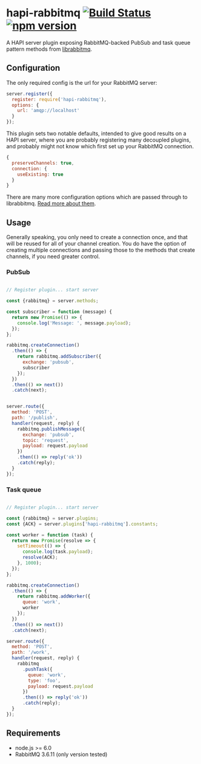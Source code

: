 hapi-rabbitmq [![Build Status](https://travis-ci.org/mshick/hapi-rabbitmq.svg?branch=master)](https://travis-ci.org/mshick/hapi-rabbitmq) [![npm version](https://badge.fury.io/js/hapi-rabbitmq.svg)](https://badge.fury.io/js/hapi-rabbitmq)
==============

A HAPI server plugin exposing RabbitMQ-backed PubSub and task queue pattern methods from [librabbitmq](https://github.com/mshick/librabbitmq/).

Configuration
-------------

The only required config is the url for your RabbitMQ server:

```js
server.register({
  register: require('hapi-rabbitmq'),
  options: {
    url: 'amqp://localhost'
  }
});
```

This plugin sets two notable defaults, intended to give good results on a HAPI server, where you are probably registering many decoupled plugins, and probably might not know which first set up your RabbitMQ connection.

```js
{
  preserveChannels: true,
  connection: {
    useExisting: true
  }
}
```

There are many more configuration options which are passed through to librabbitmq. [Read more about them](https://github.com/mshick/librabbitmq#configuration).

Usage
-----

Generally speaking, you only need to create a connection once, and that will be reused for all of your channel creation. You do have the option of creating multiple connections and passing those to the methods that create channels, if you need greater control.

### PubSub

```js

// Register plugin... start server

const {rabbitmq} = server.methods;

const subscriber = function (message) {
  return new Promise(() => {
    console.log('Message: ', message.payload);
  });
};

rabbitmq.createConnection()
  .then(() => {
    return rabbitmq.addSubscriber({
      exchange: 'pubsub',
      subscriber
    });
  })
  .then(() => next())
  .catch(next);


server.route({
  method: 'POST',
  path: '/publish',
  handler(request, reply) {
    rabbitmq.publishMessage({
      exchange: 'pubsub',
      topic: 'request',
      payload: request.payload
    })
    .then(() => reply('ok'))
    .catch(reply);
  }
});
```

### Task queue

```js

// Register plugin... start server

const {rabbitmq} = server.plugins;
const {ACK} = server.plugins['hapi-rabbitmq'].constants;

const worker = function (task) {
  return new Promise(resolve => {
    setTimeout(() => {
      console.log(task.payload);
      resolve(ACK);
    }, 1000);
  });
};

rabbitmq.createConnection()
  .then(() => {
    return rabbitmq.addWorker({
      queue: 'work',
      worker
    });
  })
  .then(() => next())
  .catch(next);

server.route({
  method: 'POST',
  path: '/work',
  handler(request, reply) {
    rabbitmq
      .pushTask({
        queue: 'work',
        type: 'foo',
        payload: request.payload
      })
      .then(() => reply('ok'))
      .catch(reply);
  }
});
```

Requirements
------------

*   node.js >= 6.0
*   RabbitMQ 3.6.11 (only version tested)

